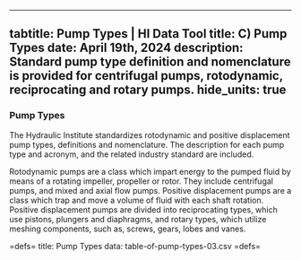 -----
tabtitle: Pump Types | HI Data Tool 
title: C) Pump Types
date: April 19th, 2024
description: Standard pump type definition and nomenclature is provided for centrifugal pumps, rotodynamic, reciprocating and rotary pumps. 
hide_units: true
-----

### Pump Types

The Hydraulic Institute standardizes rotodynamic and positive displacement pump types, definitions and nomenclature. The description for each pump type and acronym, and the related industry standard are included. 

Rotodynamic pumps are a class which impart energy to the pumped fluid by means of a rotating impeller, propeller or rotor. They include centrifugal pumps, and mixed and axial flow pumps. Positive displacement pumps are a class which trap and move a volume of fluid with each shaft rotation. Positive displacement pumps are divided into reciprocating types, which use pistons, plungers and diaphragms, and rotary types, which utilize meshing components, such as, screws, gears, lobes and vanes.

=defs=
title: Pump Types
data: table-of-pump-types-03.csv
=defs=

